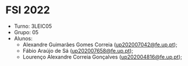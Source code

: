 # FSI 2022

* Turno: 3LEIC05
* Grupo: 05
* Alunos:
    - Alexandre Guimarães Gomes Correia (up202007042@fe.up.pt);
    - Fábio Araújo de Sá (up202007658@fe.up.pt);
    - Lourenço Alexandre Correia Gonçalves (up202004816@fe.up.pt);
